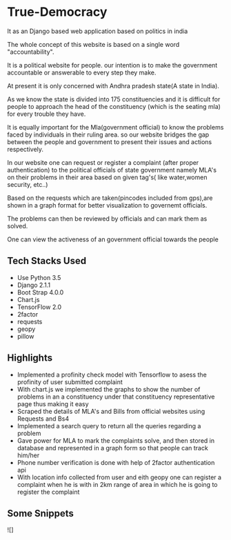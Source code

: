 # True-Democracy
<p>It as an Django based web application based on politics in india</p>
<p>The whole concept of this website is based on a single word "accountability".</p>
<p>It is a political website for people.
our intention is to make the government accountable or answerable to every step
they make.</p>
<p>At present it is only concerned with Andhra pradesh state(A state in India).</p>
<p>As we know the state is divided into 175 constituencies and it is difficult for people to
approach the head of the constituency (which is the seating mla) for every trouble
they have.</p>
<p>It is equally important for the Mla(government official) to know the problems faced by individuals in their
ruling area. so our website bridges the gap between the people and government to
present their issues and actions respectively.</p>
<p>In our website one can request or register a complaint (after proper authentication) to the political officials of state government namely MLA's on their problems in their area based on given tag's( like water,women security, etc..)</p>
<p>Based on the requests which are taken(pincodes included from gps),are shown in a graph format for better visualization to governemt officials.</p>
<p>The problems can then be reviewed by officials and can mark them as solved.</p>
<p>One can view the activeness of an government official towards the people</p>

## Tech Stacks Used
- Use Python 3.5
- Django 2.1.1
- Boot Strap 4.0.0
- Chart.js
- TensorFlow 2.0
- 2factor
- requests
- geopy
- pillow

## Highlights
- Implemented a profinity check model with Tensorflow to asess the profinity of user submitted complaint
- With chart.js we implemented the graphs to show the number of problems in an a constituency under that constituency representative page thus making it easy
- Scraped the details of MLA's and Bills from official websites using Requests and Bs4
- Implemented a search query to return all the queries regarding a problem
- Gave power for MLA to mark the complaints solve, and then stored in database and represented in a graph form so that people can track him/her
- Phone number verification is done with help of 2factor authentication api
- With location info collected from user and eith geopy one can register a complaint when he is with in 2km range of area in which he is going to register the complaint
## Some Snippets
![]
